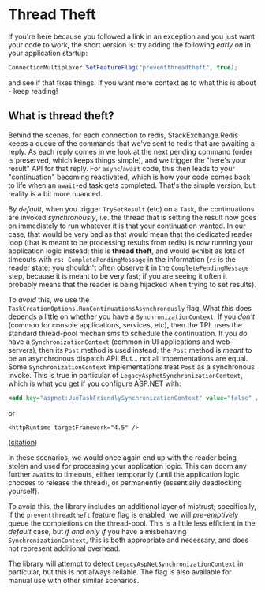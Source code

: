 # Thread Theft

If you're here because you followed a link in an exception and you just want your code to work,
the short version is: try adding the following *early on* in your application startup:

``` c#
ConnectionMultiplexer.SetFeatureFlag("preventthreadtheft", true);
```

and see if that fixes things. If you want more context as to what this is about - keep reading!

## What is thread theft?

Behind the scenes, for each connection to redis, StackExchange.Redis keeps a queue of the
commands that we've sent to redis that are awaiting a reply. As each reply comes in we look
at the next pending command (order is preserved, which keeps things simple), and we trigger
the "here's your result" API for that reply. For `async`/`await` code, this then leads to
your "continuation" becoming reactivated, which is how your code comes back to life when
an `await`-ed task gets completed. That's the simple version, but reality is a bit more
nuanced.

By *default*, when you trigger `TrySetResult` (etc) on a `Task`, the continuations are
invoked *synchronously*, i.e. the thread that is setting the result now goes on immediately
to run whatever it is that your continuation wanted. In our case, that would be very bad
as that would mean that the dedicated reader loop (that is meant to be processing results
from redis) is now running your application logic instead; this is **thread theft**, and
would exhibit as lots of timeouts with `rs: CompletePendingMessage` in the information (`rs`
is the **r**eader **s**tate; you shouldn't often observe it in the `CompletePendingMessage`
step, because it is meant to be very fast; if you are seeing it often it probably means
that the reader is being hijacked when trying to set results).

To *avoid* this, we use the
`TaskCreationOptions.RunContinuationsAsynchronously` flag. What *this* does depends a little
on whether you have a `SynchronizationContext`. If you *don't* (common for console applications,
services, etc), then the TPL uses the standard thread-pool mechanisms to schedule the
continuation. If you *do* have a `SynchronizationContext` (common in UI applications
and web-servers), then its `Post` method is used instead; the `Post` method is *meant* to
be an asynchronous dispatch API. But... not all impementations are equal. Some 
`SynchronizationContext` implementations treat `Post` as a synchronous invoke. This is true
in particular of `LegacyAspNetSynchronizationContext`, which is what you get if you
configure ASP.NET with:


``` xml
<add key="aspnet:UseTaskFriendlySynchronizationContext" value="false" />
```

or

```
<httpRuntime targetFramework="4.5" />
```

([citation](https://devblogs.microsoft.com/aspnet/all-about-httpruntime-targetframework))

In these scenarios, we would once again end up with the reader being stolen and used for
processing your application logic. This can doom any further `await`s to timeouts,
either temporarily (until the application logic chooses to release the thread), or permanently
(essentially deadlocking yourself).

To avoid this, the library includes an additional layer of mistrust; specifically, if
the `preventthreadtheft` feature flag is enabled, we will *pre-emptively* queue the
completions on the thread-pool. This is a little less efficient in the *default* case,
but *if and only if* you have a misbehaving `SynchronizationContext`, this is
both appropriate and necessary, and does not represent additional overhead.

The library will attempt to detect `LegacyAspNetSynchronizationContext` in particular,
but this is not always reliable. The flag is also available for manual use with other
similar scenarios.